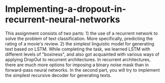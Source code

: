 # Implementing-a-dropout-in-recurrent-neural-networks
This assignment consists of two parts:  1) the use of a recurrent network to solve the problem of text classification. More specifically, predicting the rating of a movie's review. 2) the simplest linguistic model for generating text based on LSTM.  While completing the task, we learned LSTM with different levels of "boxiness", and also got acquainted with various ways of applying DropOut to recurrent architectures. In recurrent architectures, there are much more options for imposing a binary noise mask than in forward-pass neural networks.  In the second part, you will try to implement the simplest recursive decoder for generating texts.

